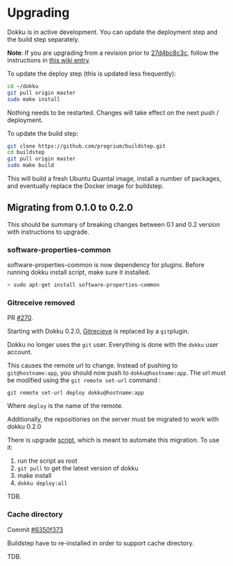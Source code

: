 # Upgrading

Dokku is in active development. You can update the deployment step and the build step separately.

**Note**: If you are upgrading from a revision prior to [27d4bc8c3c](https://github.com/progrium/dokku/commit/27d4bc8c3c19fe580ef3e65f2f85b85101cd83e4), follow the instructions in [this wiki entry](https://github.com/progrium/dokku/wiki/Migrating-to-Dokku-0.2.0).

To update the deploy step (this is updated less frequently):

```bash
cd ~/dokku
git pull origin master
sudo make install
```

Nothing needs to be restarted. Changes will take effect on the next push / deployment.

To update the build step:

```bash
git clone https://github.com/progrium/buildstep.git
cd buildstep
git pull origin master
sudo make build
```

This will build a fresh Ubuntu Quantal image, install a number of packages, and
eventually replace the Docker image for buildstep.

## Migrating from 0.1.0 to 0.2.0

This should be summary of breaking changes between 0.1 and 0.2 version with instructions to upgrade.

### software-properties-common

software-properties-common is now dependency for plugins. Before running dokku install script, make sure it installed.

```bash
> sudo apt-get install software-properties-common
```

### Gitreceive removed

PR [#270](https://github.com/progrium/dokku/pull/270).

Starting with Dokku 0.2.0, [Gitrecieve](https://github.com/progrium/gitreceive) is replaced by a `git`plugin.

Dokku no longer uses the `git` user. Everything is done with the `dokku` user account.

This causes the remote url to change. Instead of pushing to `git@hostname:app`, you should now push to `dokku@hostname:app`.
The url must be modified using the `git remote set-url` command :

    git remote set-url deploy dokku@hostname:app

Where `deploy` is the name of the remote.

Additionally, the repositiories on the server must be migrated to work with dokku 0.2.0

There is upgrade [script](https://gist.github.com/plietar/7201430), which is meant to automate this migration. To use it:

1. run the script as root
2. `git pull` to get the latest version of dokku
3. make install
4. `dokku deploy:all`

TDB.

### Cache directory

Commit [#6350f373](https://github.com/progrium/dokku/commit/6350f373be2cef4f3bb90912099e1be6196522d1)

Buildstep have to re-installed in order to support cache directory.

TDB.
